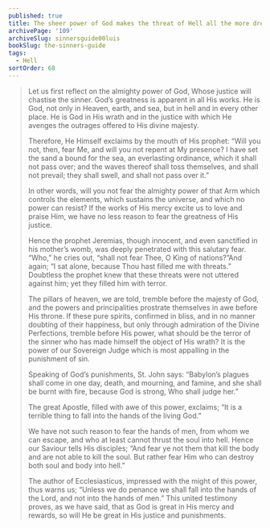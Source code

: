 ```yaml
---
published: true
title: The sheer power of God makes the threat of Hell all the more dreadful
archivePage: '109'
archiveSlug: sinnersguide00luis
bookSlug: the-sinners-guide
tags:
  - Hell
sortOrder: 68
---
```


> Let us first reflect on the almighty power of God, Whose justice will chastise the sinner. God’s greatness is apparent in all His works. He is God, not only in Heaven, earth, and sea, but in hell and in every other place. He is God in His wrath and in the justice with which He avenges the outrages offered to His divine majesty.
>
> Therefore, He Himself exclaims by the mouth of His prophet: “Will you not, then, fear Me, and will you not repent at My presence? I have set the sand a bound for the sea, an everlasting ordinance, which it shall not pass over; and the waves thereof shall toss themselves, and shall not prevail; they shall swell, and shall not pass over it.”
>
> In other words, will you not fear the almighty power of that Arm which controls the elements, which sustains the universe, and which no power can resist? If the works of His mercy excite us to love and praise Him, we have no less reason to fear the greatness of His justice.
>
> Hence the prophet Jeremias, though innocent, and even sanctified in his mother’s womb, was deeply penetrated with this salutary fear. “Who,” he cries out, “shall not fear Thee, O King of nations?”And again; “I sat alone, because Thou hast filled me with threats.” Doubtless the prophet knew that these threats were not uttered against him; yet they filled him with terror.
>
> The pillars of heaven, we are told, tremble before the majesty of God, and the powers and principalities prostrate themselves in awe before His throne. If these pure spirits, confirmed in bliss, and in no manner doubting of their happiness, but only through admiration of the Divine Perfections, tremble before His power, what should be the terror of the sinner who has made himself the object of His wrath? It is the power of our Sovereign Judge which is most appalling in the punishment of sin.
>
> Speaking of God’s punishments, St. John says: “Babylon’s plagues shall come in one day, death, and mourning, and famine, and she shall be burnt with fire, because God is strong, Who shall judge her.”
>
> The great Apostle, filled with awe of this power, exclaims; “It is a terrible thing to fall into the hands of the living God.”
>
> We have not such reason to fear the hands of men, from whom we can escape, and who at least cannot thrust the soul into hell. Hence our Saviour tells His disciples; “And fear ye not them that kill the body and are not able to kill the soul. But rather fear Him who can destroy both soul and body into hell.”
>
> The author of Ecclesiasticus, impressed with the might of this power, thus warns us; “Unless we do penance we shall fall into the hands of the Lord, and not into the hands of men.” This united testimony proves, as we have said, that as God is great in His mercy and rewards, so will He be great in His justice and punishments.
